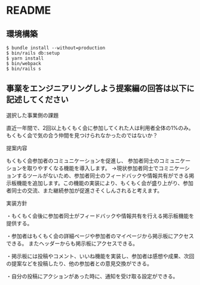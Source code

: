 # README

## 環境構築
```
$ bundle install --without=production
$ bin/rails db:setup
$ yarn install
$ bin/webpack
$ bin/rails s
```

## 事業をエンジニアリングしよう提案編の回答は以下に記述してください
選択した事業側の課題

直近一年間で、2回以上もくもく会に参加してくれた人は利用者全体の1%のみ。もくもく会で気の合う仲間を見つけられなかったのではないか？




提案内容

もくもく会参加者のコミュニケーションを促進し、 参加者同士のコミュニケーションを取りやすくなる機能を導入します。
→現状参加者同士でコミニケーションするツールがないため、参加者同士のフィードバックや情報共有ができる掲示板機能を追加します。この機能の実装により、もくもく会が盛り上がり、参加者同士の交流、また継続参加が促進さそくしんされると考えます。




実装方針

・もくもく会後に参加者同士がフィードバックや情報共有を行える掲示板機能を提供する。

・参加者はもくもく会の詳細ページや参加者のマイページから掲示板にアクセスできる。
またヘッダーからも掲示板にアクセスできる。

・掲示板には投稿やコメント、いいね機能を実装し、参加者は感想や成果、次回の提案などを投稿したり、他の参加者との意見交換ができる。

・自分の投稿にアクションがあった時に、通知を受け取る設定ができる。
